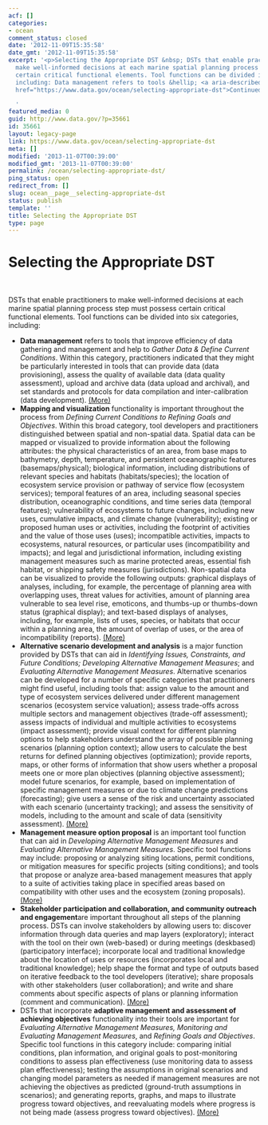 ```yaml
---
acf: []
categories:
- ocean
comment_status: closed
date: '2012-11-09T15:35:58'
date_gmt: '2012-11-09T15:35:58'
excerpt: '<p>Selecting the Appropriate DST &nbsp; DSTs that enable practitioners to
  make well-informed decisions at each marine spatial planning process step must possess
  certain critical functional elements. Tool functions can be divided into six categories,
  including: Data management refers to tools &hellip; <a aria-describedby="post-title-35661"
  href="https://www.data.gov/ocean/selecting-appropriate-dst">Continued</a></p>

  '
featured_media: 0
guid: http://www.data.gov/?p=35661
id: 35661
layout: legacy-page
link: https://www.data.gov/ocean/selecting-appropriate-dst
meta: []
modified: '2013-11-07T00:39:00'
modified_gmt: '2013-11-07T00:39:00'
permalink: /ocean/selecting-appropriate-dst/
ping_status: open
redirect_from: []
slug: ocean__page__selecting-appropriate-dst
status: publish
template: ''
title: Selecting the Appropriate DST
type: page
---
```


Selecting the Appropriate DST
=============================


 


DSTs that enable practitioners to make well-informed decisions at each marine spatial planning process step must possess certain critical functional elements. Tool functions can be divided into six categories, including:


* **Data management** refers to tools that improve efficiency of data gathering and management and help to *Gather Data & Define Current Conditions*.
Within this category, practitioners indicated that they might be particularly interested in tools that can provide data (data provisioning), assess the quality of available data (data quality assessment), upload and archive data (data upload and archival), and set standards and protocols for data compilation and inter-calibration (data development).
[(More)](#a1)
* **Mapping and visualization** functionality is important throughout the process from *Defining Current Conditions to Refining Goals and Objectives*.
Within this broad category, tool developers and practitioners distinguished between spatial and non-spatial data. Spatial data can be mapped or visualized to provide information about the following attributes: the physical characteristics of an area, from base maps to bathymetry, depth, temperature, and persistent oceanographic features (basemaps/physical); biological information, including distributions of relevant species and habitats (habitats/species); the location of ecosystem service provision or pathway of service flow (ecosystem services); temporal features of an area, including seasonal species distribution, oceanographic conditions, and time series data (temporal features); vulnerability of ecosystems to future changes, including new uses, cumulative impacts, and climate change (vulnerability); existing or proposed human uses or activities, including the footprint of activities and the value of those uses (uses); incompatible activities, impacts to ecosystems, natural resources, or particular uses (incompatibility and impacts); and legal and jurisdictional information, including existing management measures such as marine protected areas, essential fish habitat, or shipping safety measures (jurisdictions). Non-spatial data can be visualized to provide the following outputs: graphical displays of analyses, including, for example, the percentage of planning area with overlapping uses, threat values for activities, amount of planning area vulnerable to sea level rise, emoticons, and thumbs-up or thumbs-down status (graphical display); and text-based displays of analyses, including, for example, lists of uses, species, or habitats that occur within a planning area, the amount of overlap of uses, or the area of incompatibility (reports).
[(More)](#a2)
* **Alternative scenario development and analysis** is a major function provided by DSTs that can aid in *Identifying Issues, Constraints, and Future Conditions; Developing Alternative Management Measures*; and *Evaluating Alternative Management Measures*.
Alternative scenarios can be developed for a number of specific categories that practitioners might find useful, including tools that: assign value to the amount and type of ecosystem services delivered under different management scenarios (ecosystem service valuation); assess trade-offs across multiple sectors and management objectives (trade-off assessment); assess impacts of individual and multiple activities to ecosystems (impact assessment); provide visual context for different planning options to help stakeholders understand the array of possible planning scenarios (planning option context); allow users to calculate the best returns for defined planning objectives (optimization); provide reports, maps, or other forms of information that show users whether a proposal meets one or more plan objectives (planning objective assessment); model future scenarios, for example, based on implementation of specific management measures or due to climate change predictions (forecasting); give users a sense of the risk and uncertainty associated with each scenario (uncertainty tracking); and assess the sensitivity of models, including to the amount and scale of data (sensitivity assessment).
[(More)](#a3)
* **Management measure option proposal** is an important tool function that can aid in *Developing Alternative Management Measures* and *Evaluating Alternative Management Measures*.
Specific tool functions may include: proposing or analyzing siting locations, permit conditions, or mitigation measures for specific projects (siting conditions); and tools that propose or analyze area-based management measures that apply to a suite of activities taking place in specified areas based on compatibility with other uses and the ecosystem (zoning proposals).
[(More)](#a4)
* **Stakeholder participation and collaboration, and community outreach and engagement**are important throughout all steps of the planning process.
DSTs can involve stakeholders by allowing users to: discover information through data queries and map layers (exploratory); interact with the tool on their own (web-based) or during meetings (deskbased) (participatory interface); incorporate local and traditional knowledge about the location of uses or resources (incorporates local and traditional knowledge); help shape the format and type of outputs based on iterative feedback to the tool developers (iterative); share proposals with other stakeholders (user collaboration); and write and share comments about specific aspects of plans or planning information (comment and communication).
[(More)](#a5)
* DSTs that incorporate **adaptive management and assessment of achieving objectives** functionality into their tools are important for *Evaluating Alternative Management Measures, Monitoring and Evaluating Management Measures*, and *Refining Goals and Objectives*.
Specific tool functions in this category include: comparing initial conditions, plan information, and original goals to post-monitoring conditions to assess plan effectiveness (use monitoring data to assess plan effectiveness); testing the assumptions in original scenarios and changing model parameters as needed if management measures are not achieving the objectives as predicted (ground-truth assumptions in scenarios); and generating reports, graphs, and maps to illustrate progress toward objectives, and reevaluating models where progress is not being made (assess progress toward objectives).
[(More)](#a6)



